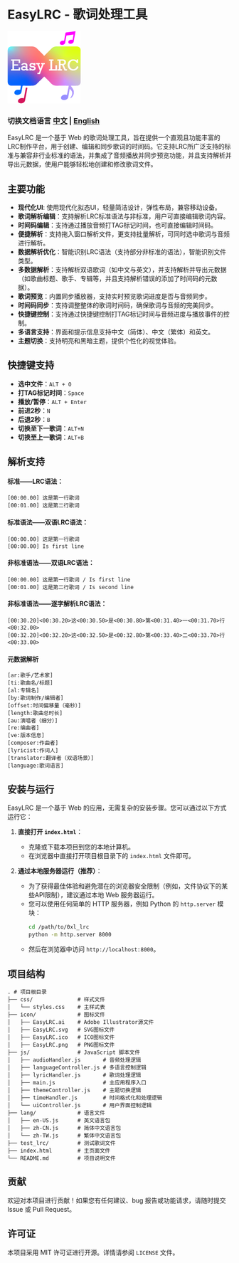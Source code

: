 # EasyLRC - 歌词处理工具

![ICON](icon/EasyLRC.png)

### 切换文档语言 [中文](README_CN.md) | [English](README.md)

EasyLRC 是一个基于 Web 的歌词处理工具，旨在提供一个直观且功能丰富的LRC制作平台，用于创建、编辑和同步歌词的时间码。它支持LRC所广泛支持的标准与兼容非行业标准的语法，并集成了音频播放并同步预览功能，并且支持解析并导出元数据，使用户能够轻松地创建和修改歌词文件。

## 主要功能

- **现代化UI**: 使用现代化拟态UI，轻量简洁设计，弹性布局，兼容移动设备。
- **歌词解析编辑**：支持解析LRC标准语法与非标准，用户可直接编辑歌词内容。
- **时间码编辑**：支持通过播放音频打TAG标记时间，也可直接编辑时间码。
- **便捷解析**：支持拖入窗口解析文件，更支持批量解析，可同时选中歌词与音频进行解析。
- **数据解析优化**：智能识别LRC语法（支持部分非标准的语法），智能识别文件类型。
- **多数据解析**：支持解析双语歌词（如中文与英文），并支持解析并导出元数据（如歌曲标题、歌手、专辑等，并且支持解析错误的添加了时间码的元数据）。
- **歌词预览**：内置同步播放器，支持实时预览歌词进度是否与音频同步。
- **时间码同步**：支持调整整体的歌词时间码，确保歌词与音频的完美同步。
- **快捷键控制**：支持通过快捷键控制打TAG标记时间与音频进度与播放事件的控制。
- **多语言支持**：界面和提示信息支持中文（简体）、中文（繁体）和英文。
- **主题切换**：支持明亮和黑暗主题，提供个性化的视觉体验。

## 快捷键支持

- **选中文件**：`ALT + O`
- **打TAG标记时间**：`Space`
- **播放/暂停**：`ALT + Enter`
- **前进2秒**：`N`
- **后退2秒**：`B`
- **切换至下一歌词**：`ALT+N`
- **切换至上一歌词**：`ALT+B`

## 解析支持

#### 标准——LRC语法：
```lrc
[00:00.00] 这是第一行歌词
[00:01.00] 这是第二行歌词
```
#### 标准语法——双语LRC语法：
```lrc
[00:00.00] 这是第一行歌词
[00:00.00] Is first line
```
#### 非标准语法——双语LRC语法：

```lrc
[00:00.00] 这是第一行歌词 / Is first line
[00:01.00] 这是第二行歌词 / Is second line
```
#### 非标准语法——逐字解析LRC语法：

```lrc
[00:30.20]<00:30.20>这<00:30.50>是<00:30.80>第<00:31.40>一<00:31.70>行<00:32.00>
[00:32.20]<00:32.20>这<00:32.50>是<00:32.80>第<00:33.40>二<00:33.70>行<00:33.00>
```

#### 元数据解析
 ```txt
 [ar:歌手/艺术家]
[ti:歌曲名/标题]
[al:专辑名]
[by:歌词制作/编辑者]
[offset:时间偏移量（毫秒）]
[length:歌曲总时长]
[au:演唱者（细分）]
[re:编曲者]
[ve:版本信息]
[composer:作曲者]
[lyricist:作词人]
[translator:翻译者（双语场景）]
[language:歌词语言]
```

## 安装与运行

EasyLRC 是一个基于 Web 的应用，无需复杂的安装步骤。您可以通过以下方式运行它：

1.  **直接打开 `index.html`**：
    - 克隆或下载本项目到您的本地计算机。
    - 在浏览器中直接打开项目根目录下的 `index.html` 文件即可。

2.  **通过本地服务器运行（推荐）**：
    - 为了获得最佳体验和避免潜在的浏览器安全限制（例如，文件协议下的某些API限制），建议通过本地 Web 服务器运行。
    - 您可以使用任何简单的 HTTP 服务器，例如 Python 的 `http.server` 模块：
        ```bash
        cd /path/to/0xl_lrc
        python -m http.server 8000
        ```
    - 然后在浏览器中访问 `http://localhost:8000`。

## 项目结构

```
. # 项目根目录  
├── css/              # 样式文件
│   └── styles.css    # 主样式表
├── icon/             # 图标文件
│   ├── EasyLRC.ai    # Adobe Illustrator源文件
│   ├── EasyLRC.svg   # SVG图标文件
│   ├── EasyLRC.ico   # ICO图标文件
│   ├── EasyLRC.png   # PNG图标文件
├── js/               # JavaScript 脚本文件
│   ├── audioHandler.js       # 音频处理逻辑
│   ├── languageController.js # 多语言控制逻辑
│   ├── lyricHandler.js       # 歌词处理逻辑
│   ├── main.js               # 主应用程序入口
│   ├── themeController.js    # 主题切换逻辑
│   ├── timeHandler.js        # 时间格式化和处理逻辑
│   └── uiController.js       # 用户界面控制逻辑
├── lang/             # 语言文件
│   ├── en-US.js      # 英文语言包
│   ├── zh-CN.js      # 简体中文语言包
│   └── zh-TW.js      # 繁体中文语言包
├── test_lrc/         # 测试歌词文件
├── index.html        # 主页面文件
└── README.md         # 项目说明文件
```

## 贡献

欢迎对本项目进行贡献！如果您有任何建议、bug 报告或功能请求，请随时提交 Issue 或 Pull Request。

## 许可证

本项目采用 MIT 许可证进行开源。详情请参阅 `LICENSE` 文件。